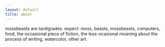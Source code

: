 ```yaml
---
layout: default
title: about
---
```

<span class="postbody">


<span class="postbody">
mossbeasts are tardigrades.

<span class="postbody">
expect: moss, beasts, mossbeasts, computers, food, the occasional piece of fiction, the less-ocasional moaning about the process of writing, watercolor, other art.
